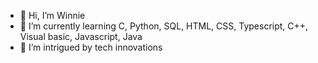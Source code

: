 - 👋 Hi, I’m Winnie
- 🌱 I’m currently learning C, Python, SQL, HTML, CSS, Typescript, C++, Visual basic, Javascript, Java
- 💞️ I’m intrigued by tech innovations

<!---
Wangui-quinnie/Wangui-quinnie is a ✨ special ✨ repository because its `README.md` (this file) appears on your GitHub profile.
You can click the Preview link to take a look at your changes.
--->
